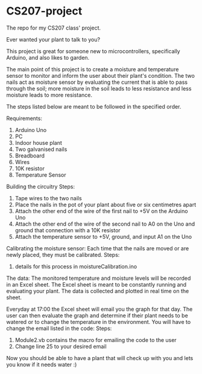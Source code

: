 # CS207-project
The repo for my CS207 class' project.

Ever wanted your plant to talk to you?

This project is great for someone new to microcontrollers, specifically Arduino, and also likes to garden. 

The main point of this project is to create a moisture and temperature sensor to monitor and inform the user about their plant's
condition. The two nails act as moisture sensor by evaluating the current that is able to pass through the soil; more moisture in the 
soil leads to less resistance and less moisture leads to more resistance.

The steps listed below are meant to be followed in the specified order. 

Requirements:
 1) Arduino Uno
 2) PC
 3) Indoor house plant
 4) Two galvanised nails
 5) Breadboard
 6) Wires
 7) 10K resistor
 8) Temperature Sensor
 
Building the circuitry
  Steps:
   1) Tape wires to the two nails
   2) Place the nails in the pot of your plant about five or six centimetres apart
   3) Attach the other end of the wire of the first nail to +5V on the Arduino Uno
   4) Attach the other end of the wire of the second nail to A0 on the Uno and ground that connection with a 10K resistor
   5) Attach the temperature sensor to +5V, ground, and input A1 on the Uno
   
Calibrating the moisture sensor:
  Each time that the nails are moved or are newly placed, they must be calibrated.
    Steps: 
   1) details for this process in moistureCalibration.ino
     
The data:
  The monitored temperature and moisture levels will be recorded in an Excel sheet. The Excel sheet is meant to be constantly running 
  and evaluating your plant. The data is collected and plotted in real time on the sheet. 
  
  Everyday at 17:00 the Excel sheet will email you the graph for that day. The user can then evaluate the graph and determine if their 
  plant needs to be watered or to change the temperature in the environment. You will have to change the email listed in the code:
    Steps:
   1) Module2.vb contains the macro for emailing the code to the user
   2) Change line 25 to your desired email
       
Now you should be able to have a plant that will check up with you and lets you know if it needs water :)
